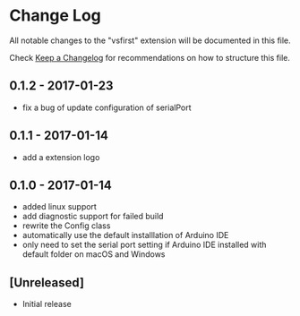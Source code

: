 # Change Log
All notable changes to the "vsfirst" extension will be documented in this file.

Check [Keep a Changelog](http://keepachangelog.com/) for recommendations on how to structure this file.

## 0.1.2 - 2017-01-23
- fix a bug of update configuration of serialPort

## 0.1.1 - 2017-01-14
- add a extension logo

## 0.1.0 - 2017-01-14
- added linux support
- add diagnostic support for failed build
- rewrite the Config class
- automatically use the default installlation of Arduino IDE
- only need to set the serial port setting if Arduino IDE installed with default folder on macOS and Windows

## [Unreleased]
- Initial release